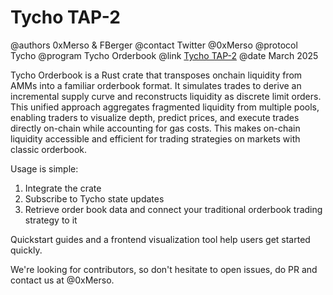 
# Tycho TAP-2

@authors 0xMerso & FBerger
@contact Twitter @0xMerso
@protocol Tycho
@program Tycho Orderbook 
@link [Tycho TAP-2](https://github.com/propeller-heads/tycho-x/blob/main/TAP-2.md)
@date March 2025

Tycho Orderbook is a Rust crate that transposes onchain liquidity from AMMs into a familiar orderbook format.
It simulates trades to derive an incremental supply curve and reconstructs liquidity as discrete limit orders.
This unified approach aggregates fragmented liquidity from multiple pools, enabling traders to visualize depth, predict prices, and execute trades directly on-chain while accounting for gas costs.
This makes on-chain liquidity accessible and efficient for trading strategies on markets with classic orderbook.

Usage is simple:
1. Integrate the crate
2. Subscribe to Tycho state updates
3. Retrieve order book data and connect your traditional orderbook trading strategy to it

Quickstart guides and a frontend visualization tool help users get started quickly.

We're looking for contributors, so don't hesitate to open issues, do PR and contact us at @0xMerso.
